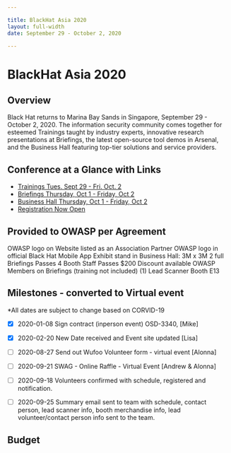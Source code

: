 ```yaml
---

title: BlackHat Asia 2020
layout: full-width
date: September 29 - October 2, 2020

---
```


# BlackHat Asia 2020

## Overview
 
 
Black Hat returns to Marina Bay Sands in Singapore, September 29 - October 2, 2020. The information security community comes together for esteemed Trainings taught by industry experts, innovative research presentations at Briefings, the latest open-source tool demos in Arsenal, and the Business Hall featuring top-tier solutions and service providers.

## Conference at a Glance with Links

- [Trainings Tues. Sept 29 - Fri. Oct. 2](https://www.blackhat.com/asia-20/training/schedule/index.html)
- [Briefings Thursday, Oct 1 - Friday, Oct 2](https://www.blackhat.com/asia-20/briefings/schedule/index.html)
- [Business Hall Thursday, Oct 1 - Friday, Oct 2](https://www.blackhat.com/asia-20/sponsors.html)
- [Registration Now Open](https://blackhat.informatech.com/asia/2020/?)

## Provided to OWASP per Agreement

OWASP logo on Website listed as an Association Partner
OWASP logo in official Black Hat Mobile App
Exhibit stand in Business Hall: 3M x 3M
2 full Briefings Passes
4 Booth Staff Passes
$200 Discount available OWASP Members on Briefings (training not included)
(1) Lead Scanner
Booth E13

## Milestones - converted to Virtual event
*All dates are subject to change based on CORVID-19

* [x] 2020-01-08 Sign contract (inperson event) OSD-3340, [Mike]
* [X] 2020-02-20 New Date received and Event site updated [Lisa]
* [ ] 2020-08-27 Send out Wufoo Volunteer form - virtual event [Alonna]
* [ ] 2020-09-21 SWAG - Online Raffle - Virtual Event [Andrew & Alonna]
* [ ] 2020-09-18 Volunteers confirmed with schedule, registered and notification. 
* [ ] 2020-09-25 Summary email sent to team with schedule, contact person, lead scanner info, booth merchandise info, lead volunteer/contact person info sent to the team.


## Budget



